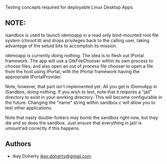 Testing concepts required for deployable Linux Desktop Apps

NOTE:
---
isandbox is used to launch idemoapp in a read only bind-mounted root
file system (chroot'd) and drops privileges back to the calling user,
taking advantage of the setuid bits to accomplish its mission.

idemoapp is currently doing nothing. The idea is to flesh out IPortal
framework. The app will use a GtkFileChooser within its own process to
choose files, and also open an out of process file chooser to open a file
from the host using IPortal, with the IPortal framework having the appropriate
IPortalProvider.

Note, however, that part isn't implemented yet. All you get is IDemoApp
in ISandbox, doing nothing. If you wish to test, note that it requires
a "jail" directory to exist in your working directory. This will become
configurable in the future. Changing the "name" string within sandbox.c
will allow you to test other applications.

Note that nasty double-forkers may bomb the sandbox right now, but they
die and so does the sandbox. Just ensure that everything in jail/ is
umount'ed correctly if this happens.

Authors
---
 * Ikey Doherty <ikey.doherty@gmail.com>
